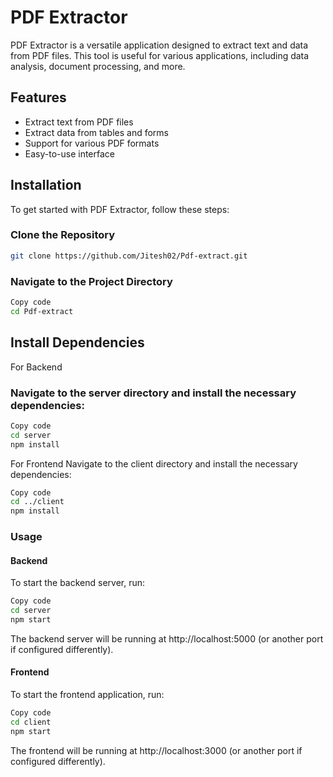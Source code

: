 # PDF Extractor

PDF Extractor is a versatile application designed to extract text and data from PDF files. This tool is useful for various applications, including data analysis, document processing, and more.

## Features

- Extract text from PDF files
- Extract data from tables and forms
- Support for various PDF formats
- Easy-to-use interface

## Installation

To get started with PDF Extractor, follow these steps:

### Clone the Repository

```bash
git clone https://github.com/Jitesh02/Pdf-extract.git
```

### Navigate to the Project Directory
```bash
Copy code
cd Pdf-extract
```
## Install Dependencies
For Backend
### Navigate to the server directory and install the necessary dependencies:

```bash
Copy code
cd server
npm install
```
For Frontend
Navigate to the client directory and install the necessary dependencies:

```bash
Copy code
cd ../client
npm install
```
### Usage
#### Backend
To start the backend server, run:

```bash
Copy code
cd server
npm start
```
The backend server will be running at http://localhost:5000 (or another port if configured differently).

#### Frontend
To start the frontend application, run:

```bash
Copy code
cd client
npm start
```
The frontend will be running at http://localhost:3000 (or another port if configured differently).

